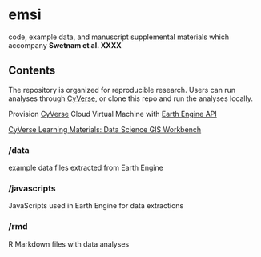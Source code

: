 # emsi

code, example data, and manuscript supplemental materials which accompany **Swetnam et al. XXXX**

## Contents

The repository is organized for reproducible research. Users can run analyses through [CyVerse](https://cyverse.org), or clone this repo and run the analyses locally. 

Provision [CyVerse](https://cyverse.org) Cloud Virtual Machine with [Earth Engine API](atmo.md)

[CyVerse Learning Materials: Data Science GIS Workbench](https://cyverse-neon-data-institute-2018.readthedocs-hosted.com/en/latest/)

### /data

example data files extracted from Earth Engine

### /javascripts

JavaScripts used in Earth Engine for data extractions

### /rmd

R Markdown files with data analyses


